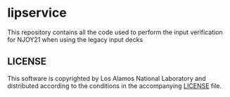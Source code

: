 # lipservice
This repository contains all the code used to perform the input verification for NJOY21 when using the legacy input decks

## LICENSE
This software is copyrighted by Los Alamos National Laboratory and distributed according to the conditions in the accompanying [LICENSE](LICENSE) file. 
